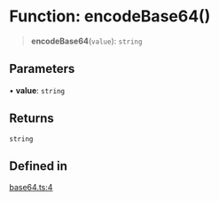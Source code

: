 # Function: encodeBase64()

> **encodeBase64**(`value`): `string`

## Parameters

• **value**: `string`

## Returns

`string`

## Defined in

[base64.ts:4](https://github.com/andreisergiu98/baeta/blob/e352a1ec749c5b23df693f5f8373ac0b75347349/packages/util-encoding/lib/base64.ts#L4)
